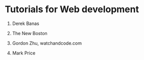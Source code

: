 # Tutorials for Web development

  1. Derek Banas 

  2. The New Boston

  3. Gordon Zhu, watchandcode.com

  4. Mark Price
